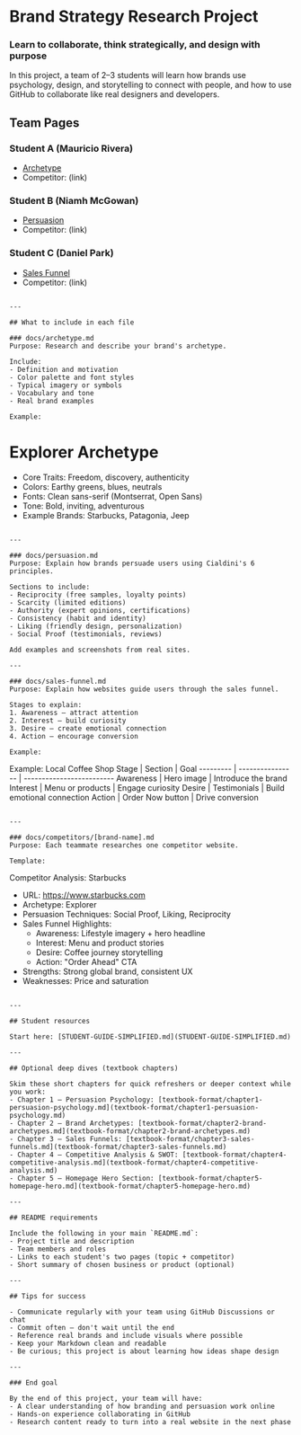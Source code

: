﻿# Brand Strategy Research Project

### Learn to collaborate, think strategically, and design with purpose

In this project, a team of 2–3 students will learn how brands use psychology, design, and storytelling to connect with people, and how to use GitHub to collaborate like real designers and developers.

## Team Pages

### Student A (Mauricio Rivera)
- [Archetype](docs/archetype.md)
- Competitor: (link)

### Student B (Niamh McGowan)
- [Persuasion](docs/persuasion.md)
- Competitor: (link)

### Student C (Daniel Park)
- [Sales Funnel](docs/sales-funnel.md)
- Competitor: (link)
```

---

## What to include in each file

### docs/archetype.md
Purpose: Research and describe your brand's archetype.

Include:
- Definition and motivation
- Color palette and font styles
- Typical imagery or symbols
- Vocabulary and tone
- Real brand examples

Example:

```
# Explorer Archetype
- Core Traits: Freedom, discovery, authenticity
- Colors: Earthy greens, blues, neutrals
- Fonts: Clean sans-serif (Montserrat, Open Sans)
- Tone: Bold, inviting, adventurous
- Example Brands: Starbucks, Patagonia, Jeep
```

---

### docs/persuasion.md
Purpose: Explain how brands persuade users using Cialdini's 6 principles.

Sections to include:
- Reciprocity (free samples, loyalty points)
- Scarcity (limited editions)
- Authority (expert opinions, certifications)
- Consistency (habit and identity)
- Liking (friendly design, personalization)
- Social Proof (testimonials, reviews)

Add examples and screenshots from real sites.

---

### docs/sales-funnel.md
Purpose: Explain how websites guide users through the sales funnel.

Stages to explain:
1. Awareness — attract attention
2. Interest — build curiosity
3. Desire — create emotional connection
4. Action — encourage conversion

Example:

```
Example: Local Coffee Shop
Stage     | Section          | Goal
--------- | ---------------- | -------------------------
Awareness | Hero image       | Introduce the brand
Interest  | Menu or products | Engage curiosity
Desire    | Testimonials     | Build emotional connection
Action    | Order Now button | Drive conversion
```

---

### docs/competitors/[brand-name].md
Purpose: Each teammate researches one competitor website.

Template:

```
Competitor Analysis: Starbucks
- URL: https://www.starbucks.com
- Archetype: Explorer
- Persuasion Techniques: Social Proof, Liking, Reciprocity
- Sales Funnel Highlights:
  - Awareness: Lifestyle imagery + hero headline
  - Interest: Menu and product stories
  - Desire: Coffee journey storytelling
  - Action: "Order Ahead" CTA
- Strengths: Strong global brand, consistent UX
- Weaknesses: Price and saturation
```

---

## Student resources

Start here: [STUDENT-GUIDE-SIMPLIFIED.md](STUDENT-GUIDE-SIMPLIFIED.md)

---

## Optional deep dives (textbook chapters)

Skim these short chapters for quick refreshers or deeper context while you work:
- Chapter 1 – Persuasion Psychology: [textbook-format/chapter1-persuasion-psychology.md](textbook-format/chapter1-persuasion-psychology.md)
- Chapter 2 – Brand Archetypes: [textbook-format/chapter2-brand-archetypes.md](textbook-format/chapter2-brand-archetypes.md)
- Chapter 3 – Sales Funnels: [textbook-format/chapter3-sales-funnels.md](textbook-format/chapter3-sales-funnels.md)
- Chapter 4 – Competitive Analysis & SWOT: [textbook-format/chapter4-competitive-analysis.md](textbook-format/chapter4-competitive-analysis.md)
- Chapter 5 – Homepage Hero Section: [textbook-format/chapter5-homepage-hero.md](textbook-format/chapter5-homepage-hero.md)

---

## README requirements

Include the following in your main `README.md`:
- Project title and description
- Team members and roles
- Links to each student's two pages (topic + competitor)
- Short summary of chosen business or product (optional)

---

## Tips for success

- Communicate regularly with your team using GitHub Discussions or chat
- Commit often — don't wait until the end
- Reference real brands and include visuals where possible
- Keep your Markdown clean and readable
- Be curious; this project is about learning how ideas shape design

---

### End goal

By the end of this project, your team will have:
- A clear understanding of how branding and persuasion work online
- Hands-on experience collaborating in GitHub
- Research content ready to turn into a real website in the next phase
